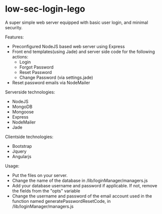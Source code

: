 low-sec-login-lego
==================

A super simple web server equipped with basic user login, and minimal security.

Features:
* Preconfigured NodeJS based web server using Express
* Front end templates(using Jade) and server side code for the following actions:
  * Login
  * Forgot Password
  * Reset Password
  * Change Password (via settings.jade)
* Reset password emails via NodeMailer


Serverside technologies:
* NodeJS
* MongoDB
* Mongoose
* Express
* NodeMailer
* Jade

Clientside technologies:
* Bootstrap
* Jquery
* Angularjs


Usage:
* Put the files on your server.
* Change the name of the database in /lib/loginManager/managers.js
* Add your database username and password if applicable.  If not, remove the fields from the "opts" variable
* Change the username and password of the email account used in the function named generatePasswordResetCode, in /lib/loginManager/managers.js
